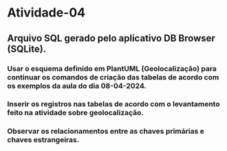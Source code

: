 # Atividade-04

## Arquivo SQL gerado pelo aplicativo DB Browser (SQLite).

### Usar o esquema definido em PlantUML (Geolocalização) para continuar os comandos de criação das tabelas de acordo com os exemplos da aula do dia 08-04-2024. 
### Inserir os registros nas tabelas de acordo com o levantamento feito na atividade sobre geolocalização.
### Observar os relacionamentos entre as chaves primárias e chaves estrangeiras.
